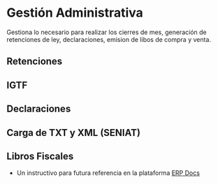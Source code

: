 # Gestión Administrativa
Gestiona lo necesario para realizar los cierres de mes, generación de retenciones de ley, declaraciones, emision de libos de compra y venta.

## Retenciones

## IGTF

## Declaraciones

## Carga de TXT y XML (SENIAT)

## Libros Fiscales

- Un instructivo para futura referencia en la plataforma [ERP Docs](https://docs.erpya.com/)
